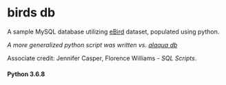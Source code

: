 birds db
========

A sample MySQL database utilizing [eBird](http://www.ebird.org) dataset, populated using python.  

*A more generalized python script was written vs. [alaqua db](http://www.github.com/mxwllndrsn/alaqua)*

Associate credit: Jennifer Casper, Florence Williams - *SQL Scripts*. 

#### Python 3.6.8
